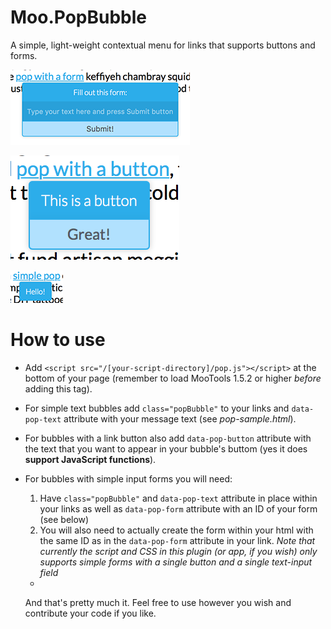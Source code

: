 # Moo.PopBubble
A simple, light-weight contextual menu for links that supports buttons and forms.

![Bubble with a form](pretty-images/screenshot-form.png)

![Bubble with a button](pretty-images/screenshot-button.png)

![Simple bubble with text](pretty-images/screenshot-simple.png)

# How to use
- Add `<script src="/[your-script-directory]/pop.js"></script>` at the bottom of your page (remember to load MooTools 1.5.2 or higher *before* adding this tag).
- For simple text bubbles add `class="popBubble"` to your links and `data-pop-text` attribute with your message text (see *pop-sample.html*).
- For bubbles with a link button also add `data-pop-button` attribute with the text that you want to appear in your bubble's buttom (yes it does **support JavaScript functions**).
- For bubbles with simple input forms you will need:
  1. Have `class="popBubble"` and `data-pop-text` attribute in place within your links as well as `data-pop-form` attribute with an ID of your form (see below)
  2. You will also need to actually create the form within your html with the same ID as in the `data-pop-form` attribute in your link. *Note that currently the script and CSS in this plugin (or app, if you wish) only supports simple forms with a single button and a single text-input field*
  
  -
  And that's pretty much it. Feel free to use however you wish and contribute your code if you like.
